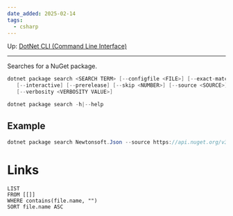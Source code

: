 ```yaml
---
date_added: 2025-02-14
tags:
  - csharp
---
```

Up: [DotNet CLI (Command Line Interface)](DotNet%20CLI%20(Command%20Line%20Interface).md)
___
 Searches for a NuGet package. 
 ```cs
 dotnet package search <SEARCH TERM> [--configfile <FILE>] [--exact-match] [--format <FORMAT OPTION>]
    [--interactive] [--prerelease] [--skip <NUMBER>] [--source <SOURCE>] [--take <NUMBER>]
    [--verbosity <VERBOSITY VALUE>]

dotnet package search -h|--help
```

## Example
```cs
dotnet package search Newtonsoft.Json --source https://api.nuget.org/v3/index.json --format json
```
# Links
```dataview
LIST
FROM [[]]
WHERE contains(file.name, "")
SORT file.name ASC
```
